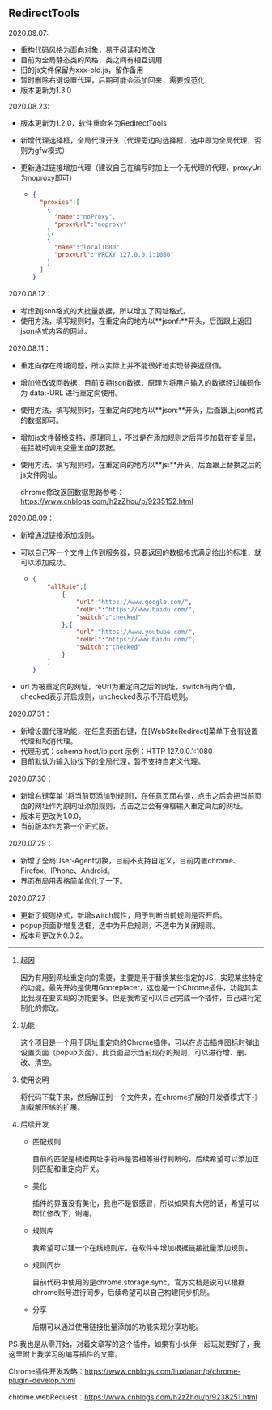 ## RedirectTools

2020.09.07:

- 重构代码风格为面向对象，易于阅读和修改
- 目前为全局静态类的风格，类之间有相互调用
- 旧的js文件保留为xxx-old.js，留作备用
- 暂时删除右键设置代理，后期可能会添加回来，需要规范化
- 版本更新为1.3.0

2020.08.23:

- 版本更新为1.2.0，软件重命名为RedirectTools

- 新增代理选择框，全局代理开关（代理旁边的选择框，选中即为全局代理，否则为gfw模式）

- 更新通过链接增加代理（建议自己在编写时加上一个无代理的代理，proxyUrl为noproxy即可）

  - ```json
    {
      "proxies":[
        {
          "name":"noProxy",
          "proxyUrl":"noproxy"
        },
        {
          "name":"local1080",
          "proxyUrl":"PROXY 127.0.0.1:1080"
        }
      ]
    }
    ```

2020.08.12：

- 考虑到json格式的大批量数据，所以增加了网址格式。
- 使用方法，填写规则时，在重定向的地方以**jsonf:**开头，后面跟上返回json格式内容的网址。

2020.08.11：

- 重定向存在跨域问题，所以实际上并不能很好地实现替换返回值。

- 增加修改返回数据，目前支持json数据，原理为将用户输入的数据经过编码作为 data:-URL 进行重定向使用。

- 使用方法，填写规则时，在重定向的地方以**json:**开头，后面跟上json格式的数据即可。

- 增加js文件替换支持，原理同上，不过是在添加规则之后异步加载在变量里，在拦截时调用变量里面的数据。

- 使用方法，填写规则时，在重定向的地方以**js:**开头，后面跟上替换之后的js文件网址。

  chrome修改返回数据思路参考：https://www.cnblogs.com/h2zZhou/p/9235152.html

2020.08.09：

- 新增通过链接添加规则。

- 可以自己写一个文件上传到服务器，只要返回的数据格式满足给出的标准，就可以添加成功。

  - ```   json
    {
        "allRule":[
            {
                "url":"https://www.google.com/",
                "reUrl":"https://www.baidu.com/",
                "switch":"checked"
            },{
                "url":"https://www.youtube.com/",
                "reUrl":"https://www.baidu.com/",
                "switch":"checked"
            }
        ]
    }
    ```

+ url 为被重定向的网址，reUrl为重定向之后的网址，switch有两个值，checked表示开启规则，unchecked表示不开启规则。

2020.07.31：

- 新增设置代理功能，在任意页面右键，在[WebSiteRedirect]菜单下会有设置代理和取消代理。
- 代理形式：schema host/ip:port 示例：HTTP 127.0.0.1:1080
-  目前默认为输入协议下的全局代理，暂不支持自定义代理。

2020.07.30：

- 新增右键菜单 [将当前页添加到规则]，在任意页面右键，点击之后会把当前页面的网址作为原网址添加规则，点击之后会有弹框输入重定向后的网址。
- 版本号更改为1.0.0。
- 当前版本作为第一个正式版。

2020.07.29：

- 新增了全局User-Agent切换，目前不支持自定义，目前内置chrome、Firefox、IPhone、Android。
- 界面布局用表格简单优化了一下。

2020.07.27：

- 更新了规则格式，新增switch属性，用于判断当前规则是否开启。
- popup页面新增复选框，选中为开启规则，不选中为关闭规则。
- 版本号更改为0.0.2。

--------

1. 起因

   因为有用到网址重定向的需要，主要是用于替换某些指定的JS，实现某些特定的功能。最先开始是使用Gooreplacer，这也是一个Chrome插件，功能其实比我现在要实现的功能要多。但是我希望可以自己完成一个插件，自己进行定制化的修改。

2. 功能

   这个项目是一个用于网址重定向的Chrome插件，可以在点击插件图标时弹出设置页面（popup页面），此页面显示当前现存的规则，可以进行增、删、改、清空。

3. 使用说明

   将代码下载下来，然后解压到一个文件夹，在chrome扩展的开发者模式下-》加载解压缩的扩展。

4. 后续开发

   - 匹配规则

     目前的匹配是根据网址字符串是否相等进行判断的，后续希望可以添加正则匹配和重定向开关。

   + 美化

     插件的界面没有美化，我也不是很感冒，所以如果有大佬的话，希望可以帮忙修改下，谢谢。

   + 规则库

     我希望可以建一个在线规则库，在软件中增加根据链接批量添加规则。

   + 规则同步

     目前代码中使用的是chrome.storage.sync，官方文档是说可以根据chrome账号进行同步，后续希望可以自己构建同步机制。

   + 分享

     后期可以通过使用链接批量添加的功能实现分享功能。

PS.我也是从零开始，对着文章写的这个插件，如果有小伙伴一起玩就更好了，我这里附上我学习的编写插件的文章。

Chrome插件开发攻略：https://www.cnblogs.com/liuxianan/p/chrome-plugin-develop.html

chrome.webRequest：https://www.cnblogs.com/h2zZhou/p/9238251.html